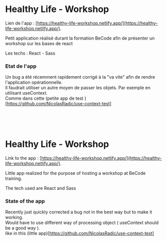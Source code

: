 # Healthy Life - Workshop

Lien de l'app : [https://healthy-life-workshop.netlify.app/](https://healthy-life-workshop.netlify.app/).

Petit application réalisé durant la formation BeCode afin de présenter un workshop sur les bases de react

Les techs : React - Sass

### Etat de l'app

Un bug a été récemment rapidement corrigé à la "va vite" afin de rendre l'application opérationnelle.<br >
Il faudrait utiliser un autre moyen de passer les objets. Par exemple en utilisant useContext.<br >
Comme dans cette (petite app de test )[https://github.com/NicolasRadic/use-context-test]

<br>
<br>
<br>

# Healthy Life - Workshop

Link to the app : [https://healthy-life-workshop.netlify.app/](https://healthy-life-workshop.netlify.app/).

Little app realized for the purpose of hosting a workshop at BeCode training.

The tech used are React and Sass

### State of the app

Recently just quickly corrected a bug not in the best way but to make it working.<br >
Would have to use different way of processing object ( useContext should be a good way ).<br >
like in this (little app)[https://github.com/NicolasRadic/use-context-test]
